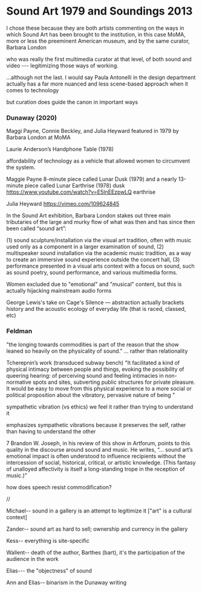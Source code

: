 # Sound Art 1979 and Soundings 2013

I chose these because they are both artists commenting on the ways in which Sound Art has been brought to the institution, in this case MoMA, more or less the preeminent American museum, and by the same curator, Barbara London

who was really the first multimedia curator at that level, of both sound and video --- legitimizing those ways of working. 

...although not the last. I would say Paula Antonelli in the design department actually has a far more nuanced and less scene-based approach when it comes to technology

but curation does guide the canon in important ways


### Dunaway (2020)

Maggi Payne, Connie Beckley, and Julia Heyward featured in 1979 by Barbara London at MoMA

Laurie Anderson’s Handphone Table (1978)

affordability of technology as a vehicle that allowed women to circumvent the system.


Maggie Payne
8-minute piece called Lunar Dusk (1979) and a nearly 13-minute piece called Lunar Earthrise (1978)
dusk https://www.youtube.com/watch?v=E5InEEzpwLQ
earthrise

Julia Heyward
https://vimeo.com/109624845


In the Sound Art exhibition, Barbara London stakes out three main tributaries of the large and murky flow of what was then and has since then been called “sound art”: 

(1) sound sculpture/installation via the visual art tradition, often with music used only as a component in a larger examination of sound,
(2) multispeaker sound installation via the academic music tradition, as a way to create an immersive sound experience outside the concert hall,
(3) performance presented in a visual arts context with a focus on sound, such as sound poetry, sound performance, and various multimedia forms.

Women excluded due to "emotional" and "musical" content, but this is actually hijacking mainstream audio forms

George Lewis's take on Cage's Silence — abstraction actually brackets history and the acoustic ecology of everyday life (that is raced, classed, etc)


### Feldman

"the longing towards commodities is part of the reason that the show leaned so heavily on the physicality of sound." ... rather than relationality

Tcherepnin’s work (transduced subway bench)
"It facilitated a kind of physical intimacy between people and things, evoking the possibility of queering hearing: of perceiving sound and feeling intimacies in non- normative spots and sites, subverting public structures for private pleasure. It would be easy to move from this physical experience to a more social or political proposition about the vibratory, pervasive nature of being "

sympathetic vibration (vs ethics)
we feel it rather than trying to understand it  

emphasizes sympathetic vibrations because it preserves the self, rather than having to understand the other


7 Brandon W. Joseph, in his review of this show in Artforum, points to this quality in the discourse around sound and music. He writes, “... sound art’s emotional impact is often understood to influence recipients without the intercession of social, historical, critical, or artistic knowledge. (This fantasy of unalloyed affectivity is itself a long-standing trope in the reception of music.)”

how does speech resist commodification?


//

Michael-- sound in a gallery is an attempt to legitimize it ["art" is a cultural context]

Zander-- sound art as hard to sell; ownership and currency in the gallery

Kess-- everything is site-specific

Wallent-- death of the author, Barthes (bart), it's the participation of the audience in the work

Elias--- the "objectness" of sound


Ann and Elias-- binarism in the Dunaway writing
